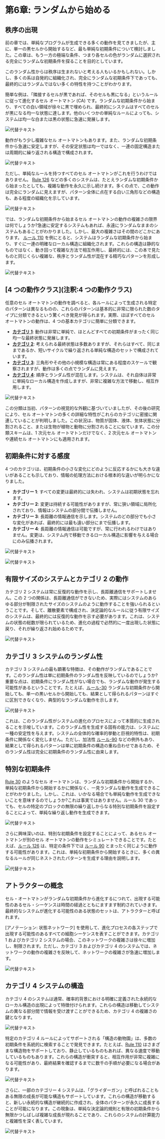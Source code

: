 # 第6章: ランダムから始める

## 秩序の出現

前の章では、単純なプログラムが生成できる多くの動作を見てきましたが、主に、単一の黒セルから開始するなど、最も単純な初期条件について検討しました。この章は、もう一方の極端な条件、つまり各セルの色がランダムに選択される完全にランダムな初期条件を探ることを目的としています。

このランダム性からは秩序は生まれないと考える人もいるかもしれない。しかし、多くの系は自発的に組織化され、完全にランダムな初期条件下であっても、最終的にはランダムではない多くの特性を持つことがわかります。

簡単な例は、「隣接するセルが黒であれば、そのセルも黒になる」というルールに従って進化するセル オートマトン (CA) です。ランダムな初期条件から始まり、すべての白い領域が徐々に黒で埋められ、最終的にシステムはすべてのセルが黒になる均一な状態に達します。他のいくつかの単純なルールによっても、システムは均一な白または黒の状態に急速に発展します。

![代替テキスト](../../images/chapter6/image.png)

動作がもう少し複雑なセル オートマトンもあります。また、ランダムな初期条件から急速に安定しますが、その安定状態は均一ではなく、一連の固定構造または周期的に繰り返される構造で構成されます。

![代替テキスト](../../images/chapter6/image-1.png)

ただし、単純なルールを持つすべてのセル オートマトンがこれを行うわけではありません。 [Rule 126](annotation:rule-126) などの多くのシステムは、たとえランダムな初期条件から始まったとしても、複雑な動作を永久に示し続けます。多くの点で、この動作は完全にランダムに見えますが、パターン全体に点在する白い三角形などの構造も、ある程度の組織化を示しています。

![代替テキスト](../../images/chapter6/image-2.png)

では、ランダムな初期条件から始まるセル オートマトンの動作の複雑さの限界は何でしょうか?急速に安定するシステムもあれば、永遠にランダムなままのシステムもあることがわかりました。しかし、最大の複雑さはその間のどこかにあります。 [ルール 110](注釈:rule-110) を例にとると、システムはランダムな初期条件から始まり、すぐに一連の明確なローカル構造に組織化されます。これらの構造は静的なものではなく、動き回って複雑な方法で相互作用し、最終的には、この本で見たものと同じくらい複雑な、秩序とランダム性が混在する精巧なパターンを形成します。

![代替テキスト](../../images/chapter6/image-3.png)

## [4 つの動作クラス](注釈:4 つの動作クラス)

任意のセル オートマトンの動作を調べると、各ルールによって生成される特定のパターンは異なるものの、これらのパターンは基本的に非常に限られた数のタイプに分類できるという驚くべき発見が得られます。実際、ほぼすべてのセル オートマトンの動作は、4 つの基本カテゴリに簡単に分類できます。

- [**カテゴリ 1**](アノテーション:クラス-1): 動作は非常に単純で、ほとんどすべての初期条件がまったく同じ均一な最終状態に発展します。
- [**カテゴリ 2**](アノテーション:クラス-2): 考えられる最終状態は多数ありますが、それらはすべて、同じままであるか、短いサイクルで繰り返される単純な構造のセットで構成されています。
- [**カテゴリ 3**](アノテーション:クラス-3): 三角形やその他の小規模な構造は常にある程度のスケールで観察されますが、動作は多くの点でランダムに見えます。
- [**カテゴリ 4**](アノテーション:クラス-4): 順序とランダム性が混在します。システムは、それ自体は非常に単純なローカル構造を作成しますが、非常に複雑な方法で移動し、相互作用します。

![代替テキスト](../../images/chapter6/image-4.png)

この分類は当初、パターンの視覚的な外観に基づいていましたが、その後の研究により、セル オートマトンの多くの詳細な特性がこれらのカテゴリに密接に関連していることが判明しました。この状況は、物質が固体、液体、気体状態に分割されること、または生物が植物と動物に分割されることに似ています。この分類スキームは、1 次元セル オートマトンだけでなく、2 次元セル オートマトンや連続セル オートマトンにも適用されます。

## 初期条件に対する感度

4 つのカテゴリは、初期条件の小さな変化にどのように反応するかにも大きな違いがあることも示しており、情報の処理方法における根本的な違いが明らかになりました。

- **カテゴリー 1**: すべての変更は最終的には失われ、システムは初期状態を忘れます。
- **カテゴリー 2**: 変更は持続する可能性がありますが、常に狭い領域に局所化されており、情報はシステムの部分間で伝播しません。
- **カテゴリー 3**: 長距離の情報通信を示します。システムのどの部分でも小さな変化があれば、最終的には最も遠い部分にまで伝播します。
- **カテゴリー 4**: 長距離の情報通信は可能ですが、常に行われるわけではありません。変更は、システム内で移動できるローカル構造に影響を与える場合にのみ伝播されます。

![代替テキスト](../../images/chapter6/image-5.png)

![代替テキスト](../../images/chapter6/image-6.png)

## 有限サイズのシステムとカテゴリ 2 の動作

カテゴリ 2 システムは常に反復的な動作を示し、長距離通信をサポートしません。この 2 つの関係は、長距離通信ができないため、実際にはシステムのあらゆる部分が制限されたサイズのシステムのように動作することを強いられるということです。そして、離散要素で構成され、決定論的なルールに従う有限サイズのシステムは、最終的には反復的な動作を示す必要があります。これは、システムの状態の総数が限られているため、進化の過程で必然的に一度出現した状態に戻り、それが繰り返され始めるためです。

![代替テキスト](../../images/chapter6/image-7.png)

## カテゴリ 3 システムのランダム性

カテゴリ 3 システムの最も顕著な特徴は、その動作がランダムであることです。このランダム性は単に初期条件のランダム性を反映しているのでしょうか?重要な点は、初期条件にランダム性がない場合でも、ランダムな動作が発生する可能性があるということです。たとえば、[ルール-30](注釈:ルール-30) ランダムな初期条件から開始しても、単一の黒いセルから開始しても、結果として得られるパターンはすぐに区別できなくなり、典型的なランダムな動作を示します。

![代替テキスト](../../images/chapter6/image-8.png)

これは、このランダム性がシステムの進化のプロセスによって本質的に生成されることを示唆しています。このランダム性を生成する固有の能力は、システムに一種の安定性を与えます。システムの全体的な確率的挙動と巨視的特性は、初期条件に関係なく変化しません。ただし、加法性 [ルール-90](注釈:ルール-90) などの例外もあり、結果として得られるパターンは単に初期条件の構造の重ね合わせであるため、そのランダム性は完全に初期条件のランダム性に由来します。

## 特別な初期条件

[Rule 30](annotation:rule-30) のようなセル オートマトンは、ランダムな初期条件から開始するか、単純な初期条件から開始するかに関係なく、一見ランダムな動作を生成できることがわかりました。しかし、これは、いかなる場合でも単純な動作を生成できないことを意味するのでしょうか?これは事実ではありません。ルール 30 であっても、セルの特定のブロックの無限の繰り返しからなる特別な初期条件を設定することによって、単純な繰り返し動作を生成できます。

![代替テキスト](../../images/chapter6/image-9.png)

さらに興味深いのは、特別な初期条件を設定することによって、あるセル オートマトンが別のセル オートマトンの動作をシミュレートできることです。たとえば、[ルール 126](アノテーション:rule-126) は、特定の条件下では [ルール 90](アノテーション:ルール-90) とまったく同じように動作する可能性があります。これは、単純な初期条件から開始するときに、多くの異なるルールが同じネストされたパターンを生成する理由を説明します。

![代替テキスト](../../images/chapter6/image-10.png)

## アトラクターの概念

セル・オートマトンがランダムな初期条件から進化するにつれて、出現する可能性のあるセル・シーケンスは時間の経過とともにますます制約されていきます。最終的なシステムが進化する可能性のある状態のセットは、アトラクターと呼ばれます。

[アノテーション: 状態ネットワーク] を使用して、進化プロセスの各ステップで出現する可能性のあるすべての細胞シーケンスを表すことができます。カテゴリ 1 およびカテゴリ 2 システムの場合、このネットワークの複雑さは徐々に増加し、制限されます。ただし、カテゴリ 3 およびカテゴリ 4 のシステムでは、ネットワークの動作の複雑さを反映して、ネットワークの複雑さが急速に増加します。

![代替テキスト](../../images/chapter6/image-11.png)

## カテゴリ 4 システムの構造

カテゴリ 4 のシステムは通常、確率的背景における明確に定義された永続的なローカル構造の出現によって特徴付けられます。これらの構造は移動してシステムの異なる部分間で情報を受け渡すことができるため、カテゴリ 4 の複雑さの鍵となります。

![代替テキスト](../../images/chapter6/image-13.png)

特定のカテゴリ 4 ルールによってサポートされる「構造の動物園」は、多数の初期条件を系統的に検索することで発見できます。たとえば、[Rule 110](annotation:rule-110) はさまざまな構造物をサポートしており、静止しているものもあれば、異なる速度で移動しているものもあります。これらの構造が衝突すると、相互作用が非常に複雑になる可能性があり、最終結果を確認するまでに数千の手順が必要になる場合があります。

![代替テキスト](../../images/chapter6/image-12.png)

さらに、一部のカテゴリー 4 システムは、「グライダーガン」と呼ばれることもある無限の成長が可能な構造もサポートしています。これらの構造が移動すると、新しい永続的な構造が継続的に作成され、全体のパターンが永久に成長することが可能になります。この現象は、単純な決定論的規則と有限の初期条件から無限かつしばしば複雑な成長が現れることであり、これらのシステムの計算能力と複雑性を深く表しています。

![代替テキスト](../../images/chapter6/image-14.png)